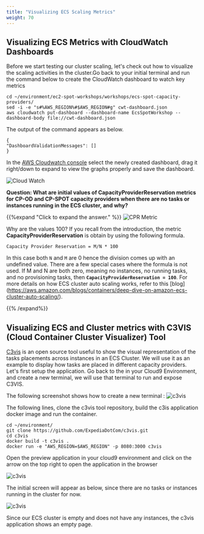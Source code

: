 ```yaml
---
title: "Visualizing ECS Scaling Metrics"
weight: 70
---
```


## Visualizing ECS Metrics with CloudWatch Dashboards

Before we start testing our cluster scaling, let's check out how to visualize the scaling activities in the cluster.Go back to your initial terminal and run the command below to create the CloudWatch dashboard to watch key metrics

```
cd ~/environment/ec2-spot-workshops/workshops/ecs-spot-capacity-providers/
sed -i -e "s#%AWS_REGION%#$AWS_REGION#g" cwt-dashboard.json
aws cloudwatch put-dashboard --dashboard-name EcsSpotWorkshop --dashboard-body file://cwt-dashboard.json

```
The output of the command appears as below.

```plaintext
{
"DashboardValidationMessages": []
}
```

In the [AWS Cloudwatch console](https://console.aws.amazon.com/cloudwatch/home) select the newly created dashboard, drag it right/down to expand to view the graphs properly and save the dashboard.

![Cloud Watch](/images/ecs-spot-capacity-providers/cwt4.png)

**Question: What are initial values of CapacityProviderReservation metrics for CP-OD and CP-SPOT capacity providers when there are no tasks or instances running in the ECS cluster, and why?**

{{%expand "Click to expand the answer." %}}
![CPR Metric](/images/ecs-spot-capacity-providers/CP3.png)

Why are the values 100? If you recall from the introduction, the metric **CapacityProviderReservation** is obtain by using the following formula.

```plaintext
Capacity Provider Reservation = M/N * 100 
```

In this case both `N` and `M` are 0 hence the division comes up with an undefined value. There are a few special cases where the formula is not used. If M and N are both zero, meaning no instances, no running tasks, and no provisioning tasks, then **`CapacityProviderReservation = 100`**.  For more details on how ECS cluster auto scaling works, refer to this [blog] (https://aws.amazon.com/blogs/containers/deep-dive-on-amazon-ecs-cluster-auto-scaling/).

{{% /expand%}}

## Visualizing ECS and Cluster metrics with C3VIS (Cloud Container Cluster Visualizer) Tool

[C3vis](https://github.com/ExpediaDotCom/c3vis) is an open source tool useful to show the visual representation of the tasks placements across instances in an ECS Cluster. We will use it as an example to display how tasks are placed in different capacity providers. Let's first setup the application. Go back to the in your Cloud9 Environment, and create a new terminal, we will use that terminal to run and expose C3VIS.

The following screenshot shows how to create a new terminal :
![c3vis](/images/ecs-spot-capacity-providers/cloud9_new_terminal.png)

The following lines, clone the c3vis tool repository, build the c3is application docker image and run the container.

```
cd ~/environment/
git clone https://github.com/ExpediaDotCom/c3vis.git
cd c3vis 
docker build -t c3vis .
docker run -e "AWS_REGION=$AWS_REGION" -p 8080:3000 c3vis
```

Open the preview application in your cloud9 environment and click on the arrow on the top right to open the application in the browser

![c3vis](/images/ecs-spot-capacity-providers/c3vs_tool.png)

The initial screen will appear as below, since there are no tasks or instances running in the cluster for now.

![c3vis](/images/ecs-spot-capacity-providers/c3vis2.png)

Since our ECS cluster is empty and does not have any instances, the c3vis application shows an empty page.